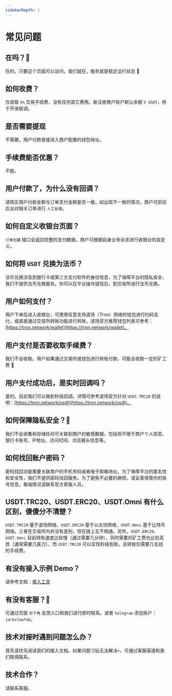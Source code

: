 ```yaml
---
sidebarDepth: 1
---
```


# 常见问题

## 在吗？:raising_hand:

在的。只要这个页面可以访问，我们就在，服务就是稳定运行状态 :rocket:

## 如何收费？

仅收取 `4%` 交易手续费，没有任何其它费用。新注册商户账户默认余额 `5 USDT`，用于开发联调。

## 是否需要提现

不需要。用户付款直接进入商户配置的钱包地址。

## 手续费能否优惠？

不能。

## 用户付款了，为什么没有回调？

请核实用户付款金额与订单支付金额是否一致。如出现不一致的情况，商户可前往后台对相关订单进行 `人工处理`。

## 如何自定义收银台页面？

`订单创建` 接口会返回完整的支付数据，商户可根据自身业务诉求进行收银台的自定义。

## 如何将 `USDT` 兑换为法币？

法币兑换涉及到银行卡或第三方支付软件的身份信息，为了保障平台的隐私安全，我们不提供法币兑换服务。你可以在平台操作提现后，到交易所进行法币兑换。

## 用户如何支付？

用户下单后进入收银台，可使用任意支持波场（Tron）网络的钱包进行扫码支付，或直接通过交易所转账功能进行转账。波场官方推荐钱包列表可参考：[https://tron.network/wallet](https://tron.network/wallet)。

## 用户支付是否要收取手续费？

我们不会收取。用户如果通过交易所或钱包进行转账付款，可能会收取一定的矿工费 :hammer:

## 用户支付成功后，是实时回调吗？

是的。目前我们可以做到秒级回调。详情可参考波场官方针对 `USDT.TRC20` 的说明：[https://tron.network/usdt](https://tron.network/usdt)。

## 如何保障隐私安全？:diving_mask:

我们不会收集和存储任何可关联到商户的敏感数据，包括但不限于商户个人信息、银行卡账号、IP地址、访问时间、浏览器头信息等。

## 如何找回账户密码？

密码找回功能需要关联商户的手机号码或者电子邮箱地址，为了保障平台的匿名性和安全性，我们不提供密码找回服务。为了避免不必要的麻烦，请妥善保管你的账号信息。极端情况请联系官方客服人员。

## USDT.TRC20、USDT.ERC20、USDT.Omni 有什么区别，傻傻分不清楚？

`USDT.TRC20` 基于波场网络，`USDT.ERC20` 基于以太坊网络，`USDT.Omni` 基于比特币网络。三者在交易所内并没有差别，但在链上互不相通。另外，`USDT.ERC20`、`USDT.Omni` 目前转账速度比较慢（通过需要几分钟），同时需要的矿工费也比较高昂（通常需要几美刀），而 `USDT.TRC20` 可以实现秒级到账，且转账仅需要几毛钱的手续费。

## 有没有接入示例 Demo？

请参考文档：[接入工具](/demo/index)

## 有没有客服？:couple:

可通过页面 `右下角` 反馈入口和我们进行即时联系。或者 `telegram` 添加账户：`jackslowfak`。

## 技术对接时遇到问题怎么办？

首先请优先阅读我们的接入文档。如果问题刁钻无法解决:skull:，可通过客服渠道和我们取得联系。

## 技术合作？

请联系客服。